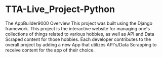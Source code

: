 # TTA-Live_Project-Python
The AppBuilder9000 Overview  This project was built using the Django framework. This project is the interactive website for managing one's collections of things related to various hobbies, as well as API and Data Scraped content for those hobbies.   Each developer contributes to the overall project by adding a new App that utilizes API's/Data Scrapping to receive content for the app of their choice. 
